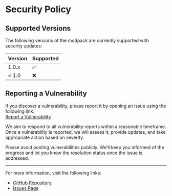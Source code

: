 # Security Policy

## Supported Versions

The following versions of the modpack are currently supported with security updates:

| Version   | Supported          |
| --------- | ------------------ |
| 1.0.x     | :white_check_mark: |
| < 1.0     | :x:                |

## Reporting a Vulnerability

If you discover a vulnerability, please report it by opening an issue using the following link:  
[Report a Vulnerability](https://github.com/jtorleon-studios-team/bettervillages-anl/issues)

We aim to respond to all vulnerability reports within a reasonable timeframe. Once a vulnerability is reported, we will assess it, provide updates, and take appropriate action based on severity.

Please avoid posting vulnerabilities publicly. We’ll keep you informed of the progress and let you know the resolution status once the issue is addressed.

---

For more information, visit the following links:  
- [GitHub Repository](https://github.com/jtorleon-studios-team/bettervillages-anl)  
- [Issues Page](https://github.com/jtorleon-studios-team/bettervillages-anl/issues)
